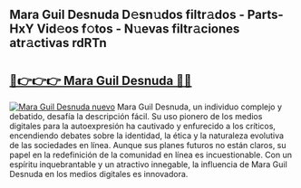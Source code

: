 ## Mara Guil Desnuda D𝚎sn𝚞dos filtr𝚊dos - Parts-HxY Vid𝚎os f𝚘tos - N𝚞evas filtr𝚊ciones atr𝚊ctivas rdRTn

# <h2><a href="http://mb80bx.tromn.icu/?c=Mara+Guil+Desnuda">🔗👉👉👉 Mara Guil Desnuda 🔗🔗</a></h2>

[![Mara Guil Desnuda nuevo](https://i.imgur.com/pEAQMta.gif)](http://mb80bx.tromn.icu/?c=Mara+Guil+Desnuda)
Mara Guil Desnuda, un individuo complejo y debatido, desafía la descripción fácil. Su uso pionero de los medios digitales para la autoexpresión ha cautivado y enfurecido a los críticos, encendiendo debates sobre la identidad, la ética y la naturaleza evolutiva de las sociedades en línea. Aunque sus planes futuros no están claros, su papel en la redefinición de la comunidad en línea es incuestionable. Con un espíritu inquebrantable y un atractivo innegable, la influencia de Mara Guil Desnuda en los medios digitales es innovadora.
